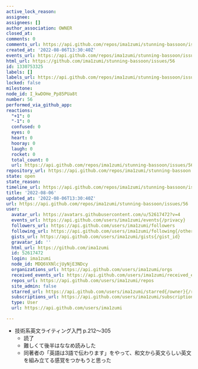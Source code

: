 ```yaml
---
active_lock_reason: 
assignee: 
assignees: []
author_association: OWNER
closed_at: 
comments: 0
comments_url: https://api.github.com/repos/ima1zumi/stunning-bassoon/issues/56/comments
created_at: '2022-08-06T13:30:40Z'
events_url: https://api.github.com/repos/ima1zumi/stunning-bassoon/issues/56/events
html_url: https://github.com/ima1zumi/stunning-bassoon/issues/56
id: 1330753325
labels: []
labels_url: https://api.github.com/repos/ima1zumi/stunning-bassoon/issues/56/labels{/name}
locked: false
milestone: 
node_id: I_kwDOHe_Pp85PUa8t
number: 56
performed_via_github_app: 
reactions:
  "+1": 0
  "-1": 0
  confused: 0
  eyes: 0
  heart: 0
  hooray: 0
  laugh: 0
  rocket: 0
  total_count: 0
  url: https://api.github.com/repos/ima1zumi/stunning-bassoon/issues/56/reactions
repository_url: https://api.github.com/repos/ima1zumi/stunning-bassoon
state: open
state_reason: 
timeline_url: https://api.github.com/repos/ima1zumi/stunning-bassoon/issues/56/timeline
title: '2022-08-06'
updated_at: '2022-08-06T13:30:40Z'
url: https://api.github.com/repos/ima1zumi/stunning-bassoon/issues/56
user:
  avatar_url: https://avatars.githubusercontent.com/u/52617472?v=4
  events_url: https://api.github.com/users/ima1zumi/events{/privacy}
  followers_url: https://api.github.com/users/ima1zumi/followers
  following_url: https://api.github.com/users/ima1zumi/following{/other_user}
  gists_url: https://api.github.com/users/ima1zumi/gists{/gist_id}
  gravatar_id: ''
  html_url: https://github.com/ima1zumi
  id: 52617472
  login: ima1zumi
  node_id: MDQ6VXNlcjUyNjE3NDcy
  organizations_url: https://api.github.com/users/ima1zumi/orgs
  received_events_url: https://api.github.com/users/ima1zumi/received_events
  repos_url: https://api.github.com/users/ima1zumi/repos
  site_admin: false
  starred_url: https://api.github.com/users/ima1zumi/starred{/owner}{/repo}
  subscriptions_url: https://api.github.com/users/ima1zumi/subscriptions
  type: User
  url: https://api.github.com/users/ima1zumi

---
```

- 技術系英文ライティング入門 p.212〜305
    - 読了
    - 難しくて後半はななめ読みした
    - 同著者の「英語は3語で伝わります」をやって、和文から英文らしい英文を組み立てる感覚をつかもうと思った